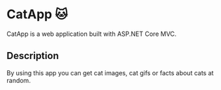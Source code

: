 ﻿# CatApp 🐱
CatApp is a web application built with ASP.NET Core MVC.

## Description
By using this app you can get cat images, cat gifs or facts about cats at random.
